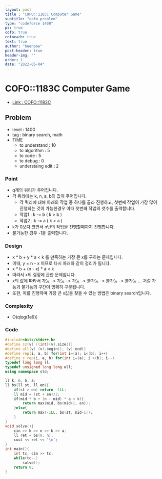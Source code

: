 ```yaml
---
layout: post
title : "COFO::1183C Computer Game"
subtitle: "cofo problem"
type: "codeforce 1400"
ps: true
cofo: true
cofoeach: true
text: true
author: "beenpow"
post-header: true
header-img: ""
order: 1
date: "2022-05-04"
---
```

# COFO::1183C Computer Game
- [Link : COFO::1183C](https://codeforces.com/problemset/problem/1183/C)


## Problem 

- level : 1400
- tag : binary search, math
- TIME
  - to understand    : 10
  - to algorithm     : 5
  - to code          : 5
  - to debug         : 0
  - understaing edit : 2

### Point
- q개의 쿼리가 주어집니다.
- 각 쿼리에는 k, n, a, b의 값이 주어집니다.
  - 각 쿼리에 대해 아래의 작업 중 하나를 골라 진행하고, 첫번째 작업이 가장 많이 진행되는 것이 가능한경우 이때 첫번째 작업의 갯수를 출력합니다.
  - 작업1 : k -= b ( k > b )
  - 작업2 : k -= a ( k > a )
- k가 0보다 크면서 n번의 작업을 진행할때까지 진행합니다.
- 불가능한 경우 -1을 출력합니다.

### Design
- x * b + y * a < k 를 만족하는 가장 큰 x를 구하는 문제입니다.
- 이때, y = n - x 이므로 다시 아래와 같이 정리가 됩니다.
- x * b + (n - x) * a < k
- 따라서 x의 결정에 관한 문제입니다.
- x의 값에 따라서 가능 -> 가능 -> 가능 -> 불가능 -> 불가능 -> 불가능 ...  처럼 가능과 불가능의 구간이 명확히 구분됩니다.
- 또한, 이를 진행하며 가장 큰 x값을 찾을 수 있는 방법은 binary search입니다.

### Complexity
- O(qlog(1e9))

### Code

```cpp
#include<bits/stdc++.h>
#define sz(v) ((int)(v).size())
#define all(v) (v).begin(), (v).end()
#define rep(i, a, b) for(int i=(a); i<(b); i++)
#define r_rep(i, a, b) for(int i=(a); i >(b); i--)
typedef long long ll;
typedef unsigned long long ull;
using namespace std;

ll k, n, b, a;
ll bs(ll st, ll en){
    if(st > en) return -1LL;
    ll mid = (st + en)/2;
    if(mid * b + (n - mid) * a < k){
        return max(mid, bs(mid+1, en));
    }else{
        return max(-1LL, bs(st, mid-1));
    }
}
void solve(){
    cin >> k >> n >> b >> a;
    ll ret = bs(0, n);
    cout << ret << '\n';
}
int main(){
    int tc; cin >> tc;
    while(tc--)
        solve();
    return 0;
}
```
